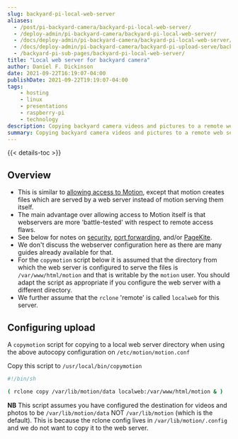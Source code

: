 ```yaml
---
slug: backyard-pi-local-web-server
aliases:
  - /post/pi-backyard-camera/backyard-pi-local-web-server/
  - /deploy-admin/pi-backyard-camera/backyard-pi-local-web-server/
  - /docs/deploy-admin/pi-backyard-camera/backyard-pi-local-web-server/
  - /docs/deploy-admin/pi-backyard-camera/backyard-pi-upload-serve/backyard-pi-local-web-server/
  - /backyard-pi-sub-pages/backyard-pi-local-web-server/
title: "Local web server for backyard camera"
author: Daniel F. Dickinson
date: 2021-09-22T16:19:07-04:00
publishDate: 2021-09-22T19:19:07-04:00
tags:
    - hosting
    - linux
    - presentations
    - raspberry-pi
    - technology
description: Copying backyard camera videos and pictures to a remote web server using rclone
summary: Copying backyard camera videos and pictures to a remote web server using rclone
---
```


{{< details-toc >}}

## Overview

* This is similar to [allowing access to Motion](../backyard-pi-streaming.md#allow-access-to-motion-internet-to-local-pi), except that motion creates files which are served by a web server instead of motion serving them itself.
* The main advantage over allowing access to Motion itself is that webservers are more 'battle-tested' with respect to remote access flaws.
* See below for notes on [security](../backyard-pi-streaming.md#security), [port forwarding](../backyard-pi-streaming.md#port-forwarding), and/or [PageKite](../backyard-pi-streaming.md#pagekite-or-alternative).
* We don't discuss the webserver configuration here as there are many guides already available for that.
* For the ``copymotion`` script below it is assumed that the directory from which the web server is configured to serve the files is ``/var/www/html/motion`` and that is writable by the ``motion`` user. You should adapt the script as appropriate if you configure the web server with a different directory.
* We further assume that the ``rclone`` 'remote' is called ``localweb`` for this server.

## Configuring upload

A ``copymotion`` script for copying to a local web server directory when using the above autocopy configuration on ``/etc/motion/motion.conf``

Copy this script to ``/usr/local/bin/copymotion``

```bash
#!/bin/sh

( rclone copy /var/lib/motion/data localweb:/var/www/html/motion & )
```

**NB** This script assumes you have configured the destination for videos and photos to be ``/var/lib/motion/data`` NOT ``/var/lib/motion`` (which is the default). This is because the rclone config lives in ``/var/lib/motion/.config`` and we do not want to copy it to the web server.
